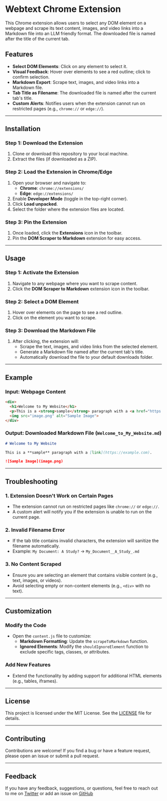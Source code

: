 # Webtext Chrome Extension

This Chrome extension allows users to select any DOM element on a webpage and scrape its text content, images, and video links into a Markdown file into an LLM friendly format. The downloaded file is named after the title of the current tab.

## Features
- **Select DOM Elements**: Click on any element to select it.
- **Visual Feedback**: Hover over elements to see a red outline; click to confirm selection.
- **Markdown Export**: Scrape text, images, and video links into a Markdown file.
- **Tab Title as Filename**: The downloaded file is named after the current tab's title.
- **Custom Alerts**: Notifies users when the extension cannot run on restricted pages (e.g., `chrome://` or `edge://`).

---

## Installation

### Step 1: Download the Extension
1. Clone or download this repository to your local machine.
2. Extract the files (if downloaded as a ZIP).

### Step 2: Load the Extension in Chrome/Edge
1. Open your browser and navigate to:
   - **Chrome**: `chrome://extensions/`
   - **Edge**: `edge://extensions/`
2. Enable **Developer Mode** (toggle in the top-right corner).
3. Click **Load unpacked**.
4. Select the folder where the extension files are located.

### Step 3: Pin the Extension
1. Once loaded, click the **Extensions** icon in the toolbar.
2. Pin the **DOM Scraper to Markdown** extension for easy access.

---

## Usage

### Step 1: Activate the Extension
1. Navigate to any webpage where you want to scrape content.
2. Click the **DOM Scraper to Markdown** extension icon in the toolbar.

### Step 2: Select a DOM Element
1. Hover over elements on the page to see a red outline.
2. Click on the element you want to scrape.

### Step 3: Download the Markdown File
1. After clicking, the extension will:
   - Scrape the text, images, and video links from the selected element.
   - Generate a Markdown file named after the current tab's title.
   - Automatically download the file to your default downloads folder.

---

## Example

### Input: Webpage Content
```html
<div>
  <h1>Welcome to My Website</h1>
  <p>This is a <strong>sample</strong> paragraph with a <a href="https://example.com">link</a>.</p>
  <img src="image.png" alt="Sample Image">
</div>
```

### Output: Downloaded Markdown File (`Welcome_to_My_Website.md`)
```markdown
# Welcome to My Website

This is a **sample** paragraph with a [link](https://example.com).

![Sample Image](image.png)
```

---

## Troubleshooting

### 1. Extension Doesn't Work on Certain Pages
- The extension cannot run on restricted pages like `chrome://` or `edge://`.
- A custom alert will notify you if the extension is unable to run on the current page.

### 2. Invalid Filename Error
- If the tab title contains invalid characters, the extension will sanitize the filename automatically.
- Example: `My Document: A Study?` → `My_Document__A_Study_.md`

### 3. No Content Scraped
- Ensure you are selecting an element that contains visible content (e.g., text, images, or videos).
- Avoid selecting empty or non-content elements (e.g., `<div>` with no text).

---

## Customization

### Modify the Code
- Open the `content.js` file to customize:
  - **Markdown Formatting**: Update the `scrapeToMarkdown` function.
  - **Ignored Elements**: Modify the `shouldIgnoreElement` function to exclude specific tags, classes, or attributes.

### Add New Features
- Extend the functionality by adding support for additional HTML elements (e.g., tables, iframes).

---

## License
This project is licensed under the MIT License. See the [LICENSE](LICENSE) file for details.

---

## Contributing
Contributions are welcome! If you find a bug or have a feature request, please open an issue or submit a pull request.

---

## Feedback

If you have any feedback, suggestions, or questions, feel free to reach out to me on [Twitter](https://twitter.com/jit_infinity) or add an issue on [GitHub](https://github.com/prasanjit101/to-md)